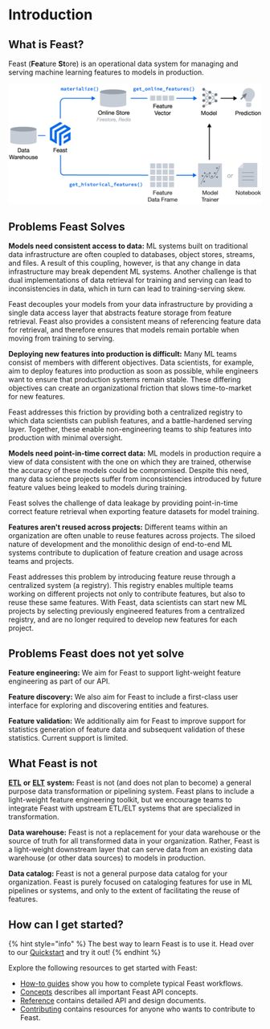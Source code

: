 # Introduction

## What is Feast?

Feast \(**Fea**ture **St**ore\) is an operational data system for managing and serving machine learning features to models in production.

![](.gitbook/assets/feast_hero_010.png)

## Problems Feast Solves

**Models need consistent access to data:** ML systems built on traditional data infrastructure are often coupled to databases, object stores, streams, and files. A result of this coupling, however, is that any change in data infrastructure may break dependent ML systems. Another challenge is that dual implementations of data retrieval for training and serving can lead to inconsistencies in data, which in turn can lead to training-serving skew.

Feast decouples your models from your data infrastructure by providing a single data access layer that abstracts feature storage from feature retrieval. Feast also provides a consistent means of referencing feature data for retrieval, and therefore ensures that models remain portable when moving from training to serving.

**Deploying new features into production is difficult:** Many ML teams consist of members with different objectives. Data scientists, for example, aim to deploy features into production as soon as possible, while engineers want to ensure that production systems remain stable. These differing objectives can create an organizational friction that slows time-to-market for new features.

Feast addresses this friction by providing both a centralized registry to which data scientists can publish features, and a battle-hardened serving layer. Together, these enable non-engineering teams to ship features into production with minimal oversight.

**Models need point-in-time correct data:** ML models in production require a view of data consistent with the one on which they are trained, otherwise the accuracy of these models could be compromised. Despite this need, many data science projects suffer from inconsistencies introduced by future feature values being leaked to models during training.

Feast solves the challenge of data leakage by providing point-in-time correct feature retrieval when exporting feature datasets for model training.

**Features aren't reused across projects:** Different teams within an organization are often unable to reuse features across projects. The siloed nature of development and the monolithic design of end-to-end ML systems contribute to duplication of feature creation and usage across teams and projects.

Feast addresses this problem by introducing feature reuse through a centralized system \(a registry\). This registry enables multiple teams working on different projects not only to contribute features, but also to reuse these same features. With Feast, data scientists can start new ML projects by selecting previously engineered features from a centralized registry, and are no longer required to develop new features for each project.

## Problems Feast does not yet solve

**Feature engineering:** We aim for Feast to support light-weight feature engineering as part of our API.

**Feature discovery:** We also aim for Feast to include a first-class user interface for exploring and discovering entities and features.

**‌Feature validation:** We additionally aim for Feast to improve support for statistics generation of feature data and subsequent validation of these statistics. Current support is limited.

## What Feast is not

[**ETL**](https://en.wikipedia.org/wiki/Extract,_transform,_load) **or** [**ELT**](https://en.wikipedia.org/wiki/Extract,_load,_transform) **system:** Feast is not \(and does not plan to become\) a general purpose data transformation or pipelining system. Feast plans to include a light-weight feature engineering toolkit, but we encourage teams to integrate Feast with upstream ETL/ELT systems that are specialized in transformation.

**Data warehouse:** Feast is not a replacement for your data warehouse or the source of truth for all transformed data in your organization. Rather, Feast is a light-weight downstream layer that can serve data from an existing data warehouse \(or other data sources\) to models in production.

**Data catalog:** Feast is not a general purpose data catalog for your organization. Feast is purely focused on cataloging features for use in ML pipelines or systems, and only to the extent of facilitating the reuse of features.

## How can I get started?

{% hint style="info" %}
The best way to learn Feast is to use it. Head over to our [Quickstart](quickstart.md) and try it out!
{% endhint %}

Explore the following resources to get started with Feast:

* [How-to guides](how-to-guides/create-a-feature-repository.md) show you how to complete typical Feast workflows.
* [Concepts](concepts/architecture-and-components.md) describes all important Feast API concepts.
* [Reference](reference/feature-store-yaml.md) contains detailed API and design documents.
* [Contributing](contributing/contributing.md) contains resources for anyone who wants to contribute to Feast.


